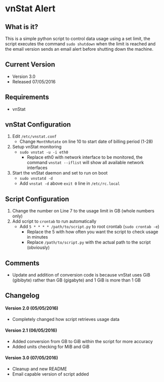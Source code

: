 # vnStat Alert

## What is it?

This is a simple python script to control data usage using a set limit, the script executes the command `sudo shutdown` when the limit is reached and the email version sends an email alert before shutting down the machine.

## Current Version

* Version 3.0
* Released 07/05/2016

## Requirements

* vnStat

## vnStat Configuration

1. Edit `/etc/vnstat.conf`
   * Change `MonthRotate` on line 10 to start date of billing period (1-28)
2. Setup vnStat monitoring
   * `sudo vnstat -u -i eth0`
      * Replace eth0 with network interface to be monitored, the command `vnstat --iflist` will show all available network interfaces
3. Start the vnStat daemon and set to run on boot
   * `sudo vnstatd -d`
   * Add `vnstat -d` above `exit 0` line in `/etc/rc.local`

## Script Configuration

1. Change the number on Line 7 to the usage limit in GB (whole numbers only)
2. Add script to `crontab` to run automatically
   * Add `5 * * * * /path/to/script.py` to root crontab (`sudo crontab -e`)
      * Replace the 5 with how often you want the script to check usage in minutes
      * Replace `/path/to/script.py` with the actual path to the script (obviously)

## Comments

* Update and addition of conversion code is because vnStat uses GiB (gibibyte) rather than GB (gigabyte) and 1 GiB is more than 1 GB

## Changelog

#### Version 2.0 (05/05/2016)

* Completely changed how script retrieves usage data

#### Version 2.1 (06/05/2016)

* Added conversion from GB to GiB within the script for more accuracy
* Added units checking for MiB and GiB

#### Version 3.0 (07/05/2016)

* Cleanup and new README
* Email capable version of script added
